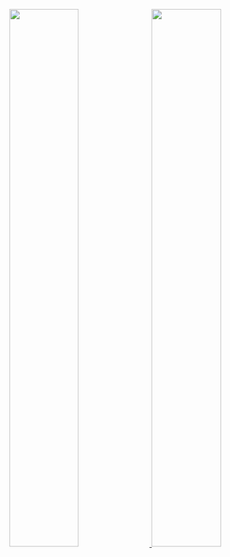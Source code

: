 <p align="left">
  <a href="https://github.com/danylo-boiko?tab=repositories">
    <img width="49.5%" src="https://github-readme-stats.vercel.app/api/?username=danylo-boiko&theme=prussian&show_icons=true&hide_border=true" />
  </a>
  <a href="https://github.com/danylo-boiko?tab=repositories">
    <img width="49.5%" src="http://github-readme-streak-stats.herokuapp.com?user=danylo-boiko&theme=prussian&hide_border=true" />
  </a>
</p>
